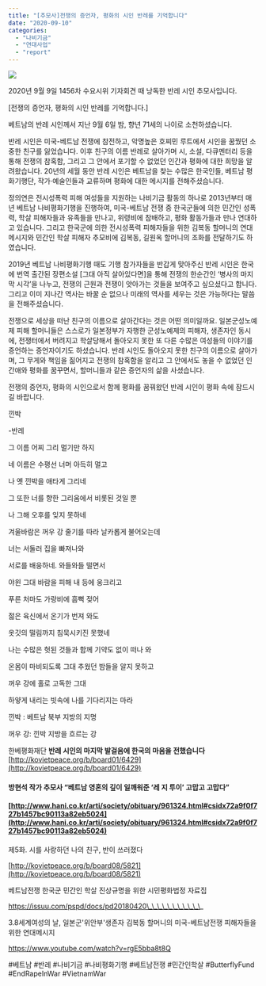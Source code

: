 ```yaml
---
title: "[추모사]전쟁의 증언자, 평화의 시인 반레를 기억합니다"
date: "2020-09-10"
categories: 
  - "나비기금"
  - "연대사업"
  - "report"
---
```


![](http://womenandwar.net/kr/wp-content/uploads/2020/09/8be1dfc466dce2f3414cb028888ea9b6142622.jpg)

2020년 9월 9일 1456차 수요시위 기자회견 때 낭독한 반레 시인 추모사입니다.

\[전쟁의 증언자, 평화의 시인 반레를 기억합니다.\]

베트남의 반레 시인께서 지난 9월 6일 밤, 향년 71세의 나이로 소천하셨습니다.

반레 시인은 미국-베트남 전쟁에 참전하고, 악명높은 호찌민 루트에서 시인을 꿈꿨던 소중한 친구를 잃었습니다. 이후 친구의 이름 반레로 살아가며 시, 소설, 다큐멘터리 등을 통해 전쟁의 참혹함, 그리고 그 안에서 포기할 수 없었던 인간과 평화에 대한 희망을 알려왔습니다. 20년의 세월 동안 반레 시인은 베트남을 찾는 수많은 한국인들, 베트남 평화기행단, 작가·예술인들과 교류하며 평화에 대한 메시지를 전해주셨습니다.

정의연은 전시성폭력 피해 여성들을 지원하는 나비기금 활동의 하나로 2013년부터 매년 베트남 나비평화기행을 진행하여, 미국-베트남 전쟁 중 한국군들에 의한 민간인 성폭력, 학살 피해자들과 유족들을 만나고, 위령비에 참배하고, 평화 활동가들과 만나 연대하고 있습니다. 그리고 한국군에 의한 전시성폭력 피해자들을 위한 김복동 할머니의 연대메시지와 민간인 학살 피해자 추모비에 김복동, 길원옥 할머니의 조화를 전달하기도 하였습니다.

2019년 베트남 나비평화기행 때도 기행 참가자들을 반갑게 맞아주신 반레 시인은 한국에 번역 출간된 장편소설 \[그대 아직 살아있다면\]을 통해 전쟁의 한순간인 ‘병사의 마지막 시각’을 나누고, 전쟁의 근원과 전쟁이 앗아가는 것들을 보여주고 싶으셨다고 합니다. 그리고 이미 지나간 역사는 바꿀 순 없으나 미래의 역사를 세우는 것은 가능하다는 말씀을 전해주셨습니다.

전쟁으로 세상을 떠난 친구의 이름으로 살아간다는 것은 어떤 의미일까요. 일본군성노예제 피해 할머니들은 스스로가 일본정부가 자행한 군성노예제의 피해자, 생존자인 동시에, 전쟁터에서 버려지고 학살당해서 돌아오지 못한 또 다른 수많은 여성들의 이야기를 증언하는 증언자이기도 하셨습니다. 반레 시인도 돌아오지 못한 친구의 이름으로 살아가며, 그 무게와 책임을 짊어지고 전쟁의 참혹함을 알리고 그 안에서도 놓을 수 없었던 인간애와 평화를 꿈꾸면서, 할머니들과 같은 증언자의 삶을 사셨습니다.

전쟁의 증언자, 평화의 시인으로서 함께 평화를 꿈꿔왔던 반레 시인이 평화 속에 잠드시길 바랍니다.

낀박

\-반레

그 이름 어찌 그리 멀기만 하지

네 이름은 수평선 너머 아득히 멀고

나 옛 낀박을 애타게 그리네

그 또한 너를 향한 그리움에서 비롯된 것일 뿐

나 그해 오후를 잊지 못하네

겨울바람은 꺼우 강 줄기를 따라 날카롭게 불어오는데

너는 서둘러 집을 빠져나와

서로를 배웅하네. 와들와들 떨면서

야윈 그대 바람을 피해 내 등에 웅크리고

푸른 처마도 가랑비에 흠뻑 젖어

젊은 육신에서 온기가 번져 와도

옷깃의 떨림까지 침묵시키진 못했네

나는 수많은 헛된 것들과 함께 기약도 없이 떠나 와

온몸이 마비되도록 그대 추웠던 밤들을 알지 못하고

꺼우 강에 홀로 고독한 그대

하얗게 내리는 빗속에 나를 기다리지는 마라

낀박 : 베트남 북부 지방의 지명

꺼우 강: 낀박 지방을 흐르는 강

한베평화재단 **반레 시인의 마지막 발걸음에 한국의 마음을 전했습니다**[http://kovietpeace.org/b/board01/6429](http://kovietpeace.org/b/board01/6429)

#### 방현석 작가 추모사 “베트남 영혼의 깊이 일깨워준 ‘레 지 투이’ 고맙고 고맙다”

#### [http://www.hani.co.kr/arti/society/obituary/961324.html#csidx72a9f0f727b1457bc90113a82eb5024](http://www.hani.co.kr/arti/society/obituary/961324.html#csidx72a9f0f727b1457bc90113a82eb5024) 

제5화. 시를 사랑하던 나의 친구, 반이 쓰러졌다

[http://kovietpeace.org/b/board08/5821](http://kovietpeace.org/b/board08/5821)

베트남전쟁 한국군 민간인 학살 진상규명을 위한 시민평화법정 자료집

https://issuu.com/pspd/docs/pd20180420\_\_\_\_\_\_\_\_\_\_\_

3.8세계여성의 날, 일본군'위안부'생존자 김복동 할머니의 미국-베트남전쟁 피해자들을 위한 연대메시지

https://www.youtube.com/watch?v=rgE5bba8t8Q

#베트남 #반레 #나비기금 #나비평화기행 #베트남전쟁 #민간인학살 #ButterflyFund #EndRapeInWar #VietnamWar
